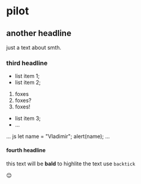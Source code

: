 # pilot

## another headline

just a text about smth.

### third headline

- list item 1;
- list item 2;

1. foxes
1. foxes?
1. foxes!

- list item 3;
- ...

... js
let name = "Vladimir";
alert(name);
...

#### fourth headline

this text will be **bald**
to highlite the text use `backtick`

:relieved:
